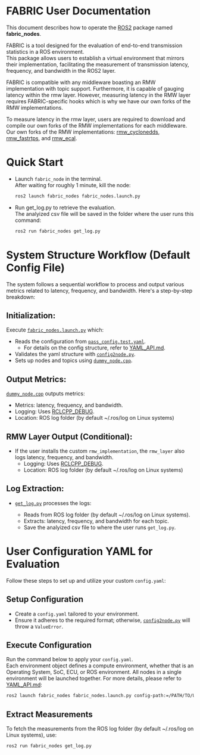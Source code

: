 # **FABRIC User Documentation**

This document describes how to operate the
[ROS2](https://www.ros.org) package named **fabric_nodes**.

FABRIC is a tool designed for the evaluation of end-to-end transmission statistics in a ROS environment.  
This package allows users to establish a virtual environment that mirrors their implementation,
facilitating the measurement of transmission latency, frequency, and bandwidth in the ROS2 layer.

FABRIC is compatible with any middleware boasting an RMW implementation with topic support.
Furthermore, it is capable of gauging latency within the rmw layer.
However, measuring latency in the RMW layer requires FABRIC-specific hooks
which is why we have our own forks of the RMW implementations.  

To measure latency in the rmw layer,
users are required to download and compile our own forks of the RMW implementations for each middleware.
Our own forks of the RMW implementations: 
[rmw_cyclonedds](https://github.com/upowerrobotics/rmw_cyclonedds),
[rmw_fastrtps](https://github.com/upowerrobotics/rmw_fastrtps),
and [rmw_ecal](https://github.com/upowerrobotics/rmw_ecal).

# **Quick Start**
- Launch `fabric_node` in the terminal.  
  After waiting for roughly 1 minute, kill the node:
    ```bash
    ros2 launch fabric_nodes fabric_nodes.launch.py
    ```
  
- Run get_log.py to retrieve the evaluation.  
  The analyized csv file will be saved in the folder where the user runs this command:  
    ```bash
    ros2 run fabric_nodes get_log.py
    ```
  
# **System Structure Workflow (Default Config File)**

The system follows a sequential workflow to process
and output various metrics related to latency, frequency, and bandwidth.
Here's a step-by-step breakdown:

## Initialization:

Execute [`fabric_nodes.launch.py`](../launch/fabric_nodes.launch.py) which:

- Reads the configuration from [`pass_config.test.yaml`](../test_config/pass_config.test.yaml).
  - For details on the config structure, refer to [YAML_API.md](YAML_API.md).
- Validates the yaml structure with [`config2node.py`](../fabric_nodes/config2node.py).
- Sets up nodes and topics using [`dummy_node.cpp`](../src/dummy_node.cpp).

## Output Metrics:

[`dummy_node.cpp`](../src/dummy_node.cpp) outputs metrics:

- Metrics: latency, frequency, and bandwidth.
- Logging: Uses [RCLCPP_DEBUG](https://docs.ros2.org/bouncy/api/rclcpp/logging_8hpp.html).
- Location: ROS log folder (by default ~/.ros/log on Linux systems)

## RMW Layer Output (Conditional):

- If the user installs the custom `rmw_implementation`,
  the `rmw_layer` also logs latency, frequency, and bandwidth.
  - Logging: Uses [RCLCPP_DEBUG](https://docs.ros2.org/bouncy/api/rclcpp/logging_8hpp.html).
  - Location: ROS log folder (by default ~/.ros/log on Linux systems)

## Log Extraction:

- [`get_log.py`](../fabric_nodes/get_log.py) processes the logs:

  - Reads from ROS log folder (by default ~/.ros/log on Linux systems).
  - Extracts: latency, frequency, and bandwidth for each topic.
  - Save the analyized csv file to where the user runs `get_log.py`.

# **User Configuration YAML for Evaluation**

Follow these steps to set up and utilize your custom `config.yaml`:

## Setup Configuration
- Create a `config.yaml` tailored to your environment.
- Ensure it adheres to the required format;
  otherwise, [`config2node.py`](../fabric_nodes/config2node.py) will throw a `ValueError`.

## Execute Configuration
Run the command below to apply your `config.yaml`.  
Each environment object defines a compute environment, whether that is an Operating System, SoC, ECU, or ROS environment. All nodes in a single environment will be launched together. For more details, please refer to [YAML_API.md](YAML_API.md):
```bash
ros2 launch fabric_nodes fabric_nodes.launch.py config-path:=/PATH/TO/USER/CONFIG environment:=USER_ENV
```

## Extract Measurements
To fetch the measurements from the ROS log folder (by default ~/.ros/log on Linux systems), use:
```bash
ros2 run fabric_nodes get_log.py
```
